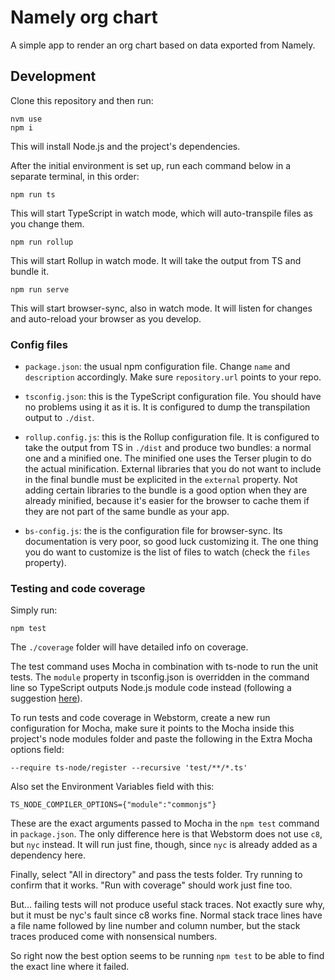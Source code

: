 
# Namely org chart

A simple app to render an org chart based on data exported from Namely.

## Development

Clone this repository and then run:

    nvm use
    npm i

This will install Node.js and the project's dependencies.

After the initial environment is set up, run each command below in a separate terminal, in this order:

    npm run ts

This will start TypeScript in watch mode, which will auto-transpile files as you change them.

    npm run rollup

This will start Rollup in watch mode. It will take the output from TS and bundle it.

    npm run serve

This will start browser-sync, also in watch mode. It will listen for changes and auto-reload your browser as you develop.

### Config files

- `package.json`: the usual npm configuration file. Change `name` and `description` accordingly. Make sure `repository.url` points to your repo.

- `tsconfig.json`: this is the TypeScript configuration file. You should have no problems using it as it is. It is configured to dump the transpilation output to `./dist`.

- `rollup.config.js`: this is the Rollup configuration file. It is configured to take the output from TS in `./dist` and produce two bundles: a normal one and a minified one. The minified one uses the Terser plugin to do the actual minification. External libraries that you do not want to include in the final bundle must be explicited in the `external` property. Not adding certain libraries to the bundle is a good option when they are already minified, because it's easier for the browser to cache them if they are not part of the same bundle as your app.

- `bs-config.js`: the is the configuration file for browser-sync. Its documentation is very poor, so good luck customizing it. The one thing you do want to customize is the list of files to watch (check the `files` property).

### Testing and code coverage

Simply run:

    npm test

The `./coverage` folder will have detailed info on coverage.

The test command uses Mocha in combination with ts-node to run the unit tests. The `module` property in tsconfig.json is overridden in the command line so TypeScript outputs Node.js module code instead (following a suggestion [here](https://stackoverflow.com/a/64896966/778272)).

To run tests and code coverage in Webstorm, create a new run configuration for Mocha, make sure it points to the Mocha inside this project's node modules folder and paste the following in the Extra Mocha options field:

    --require ts-node/register --recursive 'test/**/*.ts'

Also set the Environment Variables field with this:

    TS_NODE_COMPILER_OPTIONS={"module":"commonjs"}

These are the exact arguments passed to Mocha in the `npm test` command in `package.json`. The only difference here is that Webstorm does not use `c8`, but `nyc` instead. It will run just fine, though, since `nyc` is already added as a dependency here.

Finally, select "All in directory" and pass the tests folder. Try running to confirm that it works. "Run with coverage" should work just fine too.

But... failing tests will not produce useful stack traces. Not exactly sure why, but it must be nyc's fault since c8 works fine. Normal stack trace lines have a file name followed by line number and column number, but the stack traces produced come with nonsensical numbers.

So right now the best option seems to be running `npm test` to be able to find the exact line where it failed.
